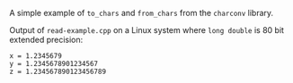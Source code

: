 A simple example of `to_chars` and `from_chars` from the `charconv` library.

Output of `read-example.cpp` on a Linux system where `long double` is 80 bit
extended precision:

```
x = 1.2345679
y = 1.2345678901234567
z = 1.234567890123456789
```
